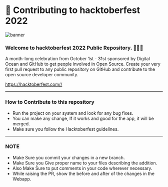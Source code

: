# 🌱 Contributing to hacktoberfest 2022

![banner](https://user-images.githubusercontent.com/76551267/192131870-a8a3b7d7-cfbf-4e77-9cb5-b0a4e458b02f.png)

### Welcome to hacktoberfest 2022 Public Repository. 👨🏻‍💻

<p>A month-long celebration from October 1st - 31st sponsored by Digital Ocean and GitHub to get people involved in Open Source. Create your very first pull request to any public repository on GitHub and contribute to the open source developer community.

https://hacktoberfest.com//</p>

---

### How to Contribute to this repository

- Run the project on your system and look for any bug fixes.
- You can make any change, If it works and good for the app, it will be merged.
- Make sure you follow the Hacktoberfest guidelines.

---

### NOTE

- Make Sure you commit your changes in a new branch.
- Make Sure you Give proper name to your files describing the addition.
- Also Make Sure to put comments in your code wherever necessary.
- While raising the PR, show the before and after of the changes in the Webapp.
